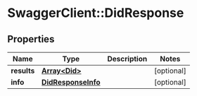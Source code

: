 # SwaggerClient::DidResponse

## Properties
Name | Type | Description | Notes
------------ | ------------- | ------------- | -------------
**results** | [**Array&lt;Did&gt;**](Did.md) |  | [optional] 
**info** | [**DidResponseInfo**](DidResponseInfo.md) |  | [optional] 


